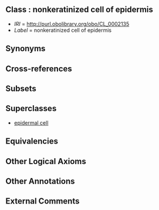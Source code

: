 
## Class : nonkeratinized cell of epidermis

 * *IRI* = http://purl.obolibrary.org/obo/CL_0002135
 * *Label* = nonkeratinized cell of epidermis

## Synonyms


## Cross-references


## Subsets


## Superclasses

 * [epidermal cell](../../CL/62/CL_0000362.md)

## Equivalencies


## Other Logical Axioms


## Other Annotations


## External Comments

